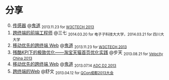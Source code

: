 # 分享

0. [传感器](http://luics.github.io/demo/hybrid-api/hangjs) @[鬼道][luics] <sub>2013.11.23 for [W3CTECH 2013](http://www.w3ctech.com/event/32)</sub> 
0. [跨终端的前端工程师](http://tmallfe.github.io/slide/cross-end-fe.pdf) @三七 <sub>2014.03.20 for 电⼦子科技⼤大学，2014.03.21 for 四川⼤大学</sub>
0. [移动优先的跨终端 Web](http://luics.github.io/demo/cew-w3ctech-1311/) @[鬼道][luics] <sub>2013.11.23 for [W3CTECH 2013](http://www.w3ctech.com/event/32)</sub> 
0. [残酷KPI下的极致优化——淘宝天猫首页优化实践](http://velocity.oreilly.com.cn/2013/) @步天 <sub>2013.08.21 for [Velocity China 2013](http://velocity.oreilly.com.cn/2013/)</sub>
0. [移动优先的跨终端 Web](http://demo.tmall.net/u/guidao/d2/) @[鬼道][luics] <sub>2013.07.14 [ADC D2 2013](http://www.d2forum.org/d2/8/)</sub> 
0. [跨终端的Web](http://yunpan.alibaba-inc.com/share/link/P15mdCPZw) @舒文 <sub>2013.04.12 for [QCon成都2013大会](http://www.qconchengdu.com/track04.html)</sub>   

[luics]: http://weibo.com/luics
